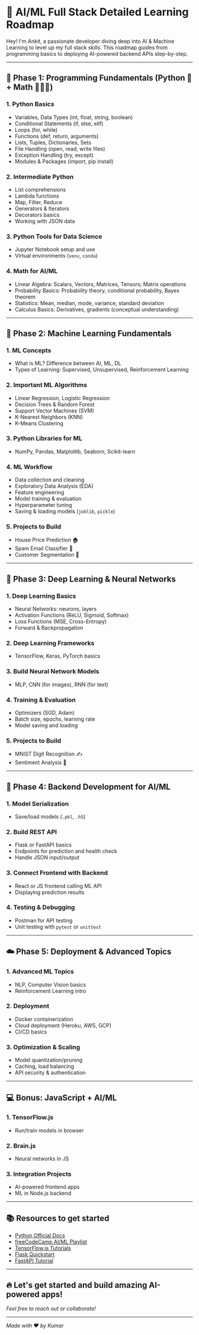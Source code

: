 # 🚀 AI/ML Full Stack Detailed Learning Roadmap

Hey! I'm Ankit, a passionate developer diving deep into AI & Machine Learning to level up my full stack skills. This roadmap guides from programming basics to deploying AI-powered backend APIs step-by-step.

---

## 🌱 Phase 1: Programming Fundamentals (Python 🐍 + Math 👩🏻‍🔬)

### 1. Python Basics  
- Variables, Data Types (int, float, string, boolean)  
- Conditional Statements (if, else, elif)  
- Loops (for, while)  
- Functions (def, return, arguments)  
- Lists, Tuples, Dictionaries, Sets  
- File Handling (open, read, write files)  
- Exception Handling (try, except)  
- Modules & Packages (import, pip install)  

### 2. Intermediate Python  
- List comprehensions  
- Lambda functions  
- Map, Filter, Reduce  
- Generators & Iterators  
- Decorators basics  
- Working with JSON data  

### 3. Python Tools for Data Science  
- Jupyter Notebook setup and use  
- Virtual environments (`venv`, `conda`)  

### 4. Math for AI/ML  
- Linear Algebra: Scalars, Vectors, Matrices, Tensors; Matrix operations  
- Probability Basics: Probability theory, conditional probability, Bayes theorem  
- Statistics: Mean, median, mode, variance, standard deviation  
- Calculus Basics: Derivatives, gradients (conceptual understanding)  

---

## 🤖 Phase 2: Machine Learning Fundamentals

### 1. ML Concepts  
- What is ML? Difference between AI, ML, DL  
- Types of Learning: Supervised, Unsupervised, Reinforcement Learning  

### 2. Important ML Algorithms  
- Linear Regression, Logistic Regression  
- Decision Trees & Random Forest  
- Support Vector Machines (SVM)  
- K-Nearest Neighbors (KNN)  
- K-Means Clustering  

### 3. Python Libraries for ML  
- NumPy, Pandas, Matplotlib, Seaborn, Scikit-learn  

### 4. ML Workflow  
- Data collection and cleaning  
- Exploratory Data Analysis (EDA)  
- Feature engineering  
- Model training & evaluation  
- Hyperparameter tuning  
- Saving & loading models (`joblib`, `pickle`)  

### 5. Projects to Build  
- House Price Prediction 🏠  
- Spam Email Classifier 📧  
- Customer Segmentation 👥  

---

## 🧠 Phase 3: Deep Learning & Neural Networks

### 1. Deep Learning Basics  
- Neural Networks: neurons, layers  
- Activation Functions (ReLU, Sigmoid, Softmax)  
- Loss Functions (MSE, Cross-Entropy)  
- Forward & Backpropagation  

### 2. Deep Learning Frameworks  
- TensorFlow, Keras, PyTorch basics  

### 3. Build Neural Network Models  
- MLP, CNN (for images), RNN (for text)  

### 4. Training & Evaluation  
- Optimizers (SGD, Adam)  
- Batch size, epochs, learning rate  
- Model saving and loading  

### 5. Projects to Build  
- MNIST Digit Recognition ✍️  
- Sentiment Analysis 📝  

---

## 🔧 Phase 4: Backend Development for AI/ML

### 1. Model Serialization  
- Save/load models (`.pkl`, `.h5`)  

### 2. Build REST API  
- Flask or FastAPI basics  
- Endpoints for prediction and health check  
- Handle JSON input/output  

### 3. Connect Frontend with Backend  
- React or JS frontend calling ML API  
- Displaying prediction results  

### 4. Testing & Debugging  
- Postman for API testing  
- Unit testing with `pytest` or `unittest`  

---

## ☁️ Phase 5: Deployment & Advanced Topics

### 1. Advanced ML Topics  
- NLP, Computer Vision basics  
- Reinforcement Learning intro  

### 2. Deployment  
- Docker containerization  
- Cloud deployment (Heroku, AWS, GCP)  
- CI/CD basics  

### 3. Optimization & Scaling  
- Model quantization/pruning  
- Caching, load balancing  
- API security & authentication  

---

## 💻 Bonus: JavaScript + AI/ML

### 1. TensorFlow.js  
- Run/train models in browser  

### 2. Brain.js  
- Neural networks in JS  

### 3. Integration Projects  
- AI-powered frontend apps  
- ML in Node.js backend  

---

## 📚 Resources to get started  
- [Python Official Docs](https://docs.python.org/3/tutorial/)  
- [freeCodeCamp AI/ML Playlist](https://www.youtube.com/playlist?list=PLWKjhJtqVAbnRT_TZ7ElR2vfqNMdz7_aI)  
- [TensorFlow.js Tutorials](https://www.tensorflow.org/js/tutorials)  
- [Flask Quickstart](https://flask.palletsprojects.com/en/2.3.x/quickstart/)  
- [FastAPI Tutorial](https://fastapi.tiangolo.com/tutorial/)  

---

## 🔥 Let's get started and build amazing AI-powered apps!  
*Feel free to reach out or collaborate!*

---

*Made with ❤️ by Kumar*  
